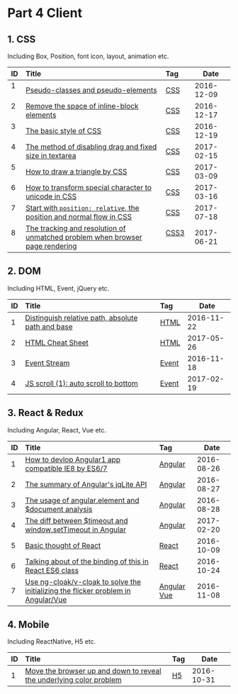 # Part 4 Client

## 1. CSS

Including Box, Position, font icon, layout, animation etc.

| ID   | Title                                                 | Tag                                                                                    | Date    |
| :--- | :---------------------------------------------------- | :------------------------------------------------------------------------------------- | ------- |
| 1   | [Pseudo-classes and pseudo-elements](https://github.com/muwenzi/Program-Blog/issues/67) | [CSS](https://github.com/muwenzi/Program-Blog/issues?q=is%3Aissue+is%3Aopen+label%3ACSS)      | 2016-12-09 |
| 2   | [Remove the space of inline-block elements](https://github.com/muwenzi/Program-Blog/issues/69) | [CSS](https://github.com/muwenzi/Program-Blog/issues?q=is%3Aissue+is%3Aopen+label%3ACSS)      | 2016-12-17 |
| 3   | [The basic style of CSS](https://github.com/muwenzi/Program-Blog/issues/70) | [CSS](https://github.com/muwenzi/Program-Blog/issues?q=is%3Aissue+is%3Aopen+label%3ACSS)      | 2016-12-19|
| 4   | [The method of disabling drag and fixed size in textarea](https://github.com/muwenzi/Program-Blog/issues/84) | [CSS](https://github.com/muwenzi/Program-Blog/issues?q=is%3Aissue+is%3Aopen+label%3ACSS)      | 2017-02-15|
| 5   | [How to draw a triangle by CSS](https://github.com/muwenzi/Program-Blog/issues/89) | [CSS](https://github.com/muwenzi/Program-Blog/issues?q=is%3Aissue+is%3Aopen+label%3ACSS)      | 2017-03-09|
| 6   | [How to transform special character to unicode in CSS](https://github.com/muwenzi/Program-Blog/issues/92) | [CSS](https://github.com/muwenzi/Program-Blog/issues?q=is%3Aissue+is%3Aopen+label%3ACSS)      | 2017-03-16|
| 7   | [Start with `position: relative`, the position and normal flow in CSS](https://github.com/muwenzi/Program-Blog/issues/107) | [CSS](https://github.com/muwenzi/Program-Blog/issues?q=is%3Aissue+is%3Aopen+label%3ACSS)   | 2017-07-18|
| 8   | [The tracking and resolution of unmatched problem when browser page rendering](https://github.com/muwenzi/Program-Blog/issues/102) | [CSS3](https://github.com/muwenzi/Program-Blog/issues?q=is%3Aissue+is%3Aopen+label%3ACSS3)      | 2017-06-21|

## 2. DOM

Including HTML, Event, jQuery etc.

| ID   | Title                                                 | Tag                                                                                    | Date    |
| :--- | :---------------------------------------------------- | :------------------------------------------------------------------------------------- | ------- |
| 1   | [Distinguish relative path, absolute path and base](https://github.com/muwenzi/Program-Blog/issues/58) | [HTML](https://github.com/muwenzi/Program-Blog/issues?q=is%3Aissue+is%3Aopen+label%3AHTML)      | 2016-11-22 |
| 2   | [HTML Cheat Sheet](https://github.com/muwenzi/Program-Blog/issues/95) | [HTML](https://github.com/muwenzi/Program-Blog/issues?q=is%3Aissue+is%3Aopen+label%3AHTML)      | 2017-05-26 |
| 3   | [Event Stream](https://github.com/muwenzi/Program-Blog/issues/55) | [Event](https://github.com/muwenzi/Program-Blog/issues?q=is%3Aissue+is%3Aopen+label%3AEvent)      | 2016-11-18 |
| 4   | [JS scroll (1): auto scroll to bottom](https://github.com/muwenzi/Program-Blog/issues/86) | [Event](https://github.com/muwenzi/Program-Blog/issues?q=is%3Aissue+is%3Aopen+label%3AEvent)      | 2017-02-19 |

## 3. React & Redux

Including Angular, React, Vue etc.

| ID   | Title                                                 | Tag                                                                                    | Date    |
| :--- | :---------------------------------------------------- | :------------------------------------------------------------------------------------- | ------- |
| 1    | [How to devlop Angular1 app compatible IE8 by ES6/7](https://github.com/muwenzi/Program-Blog/issues/8)       | [Angular](https://github.com/muwenzi/Program-Blog/issues?q=is%3Aissue+is%3Aopen+label%3AAngular) | 2016-08-26 |
| 2    | [The summary of Angular's jqLite API](https://github.com/muwenzi/Program-Blog/issues/9)                | [Angular](https://github.com/muwenzi/Program-Blog/issues?q=is%3Aissue+is%3Aopen+label%3AAngular) | 2016-08-27 |
| 3    | [The usage of angular.element and $document analysis](https://github.com/muwenzi/Program-Blog/issues/10) | [Angular](https://github.com/muwenzi/Program-Blog/issues?q=is%3Aissue+is%3Aopen+label%3AAngular) | 2016-08-28 |
| 4    | [The diff between $timeout and window.setTimeout in Angular](https://github.com/muwenzi/Program-Blog/issues/87) | [Angular](https://github.com/muwenzi/Program-Blog/issues?q=is%3Aissue+is%3Aopen+label%3AAngular) | 2017-02-20 |
| 5    | [Basic thought of React](https://github.com/muwenzi/Program-Blog/issues/32) | [React](https://github.com/muwenzi/Program-Blog/issues?q=is%3Aissue+is%3Aopen+label%3AReact) | 2016-10-09 |
| 6    | [Talking about of the binding of this in React ES6 class](https://github.com/muwenzi/Program-Blog/issues/37) | [React](https://github.com/muwenzi/Program-Blog/issues?q=is%3Aissue+is%3Aopen+label%3AReact) | 2016-10-24 |
| 7    | [Use ng-cloak/v-cloak to solve the initializing the flicker problem in Angular/Vue](https://github.com/muwenzi/Program-Blog/issues/46) | [Angular](https://github.com/muwenzi/Program-Blog/issues?q=is%3Aissue+is%3Aopen+label%3AAngular) [Vue](https://github.com/muwenzi/Program-Blog/issues?q=is%3Aissue+is%3Aopen+label%3AVue)| 2016-11-08 |

## 4. Mobile

Including ReactNative, H5 etc.

| ID   | Title                                                 | Tag                                                                                    | Date    |
| :--- | :---------------------------------------------------- | :------------------------------------------------------------------------------------- | ------- |
| 1    | [Move the browser up and down to reveal the underlying color problem](https://github.com/muwenzi/Program-Blog/issues/42)       | [H5](https://github.com/muwenzi/Program-Blog/issues?q=is%3Aissue+is%3Aopen+label%3AH5) | 2016-10-31 |